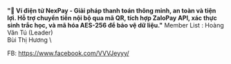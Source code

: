 **"📱 Ví điện tử NexPay - Giải pháp thanh toán thông minh, an toàn và tiện lợi. Hỗ trợ chuyển tiền nội bộ qua mã QR, tích hợp ZaloPay API, xác thực sinh trắc học, và mã hóa AES-256 để bảo vệ dữ liệu."**
Member List : 
Hoàng Văn Tú (Leader) \
Bùi Thị Hương  \


 FB: https://www.facebook.com/VVVJeyyy/
